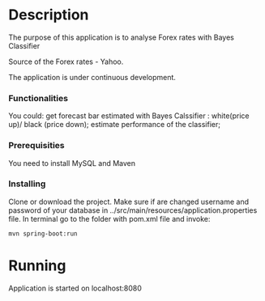 # Description


The purpose of this application is to analyse Forex rates with Bayes Classifier


Source of the Forex rates - Yahoo.

The application is under continuous development.



### Functionalities

You could:
    get forecast bar estimated with Bayes Calssifier : white(price up)/ black (price down);
    estimate performance of the classifier;




### Prerequisities

You need to install MySQL and Maven



### Installing

Clone or download the project. Make sure if are changed username and password of your database in ../src/main/resources/application.properties file.
In terminal go to the folder with pom.xml file and invoke:



```
mvn spring-boot:run
```


# Running

Application is started on localhost:8080






